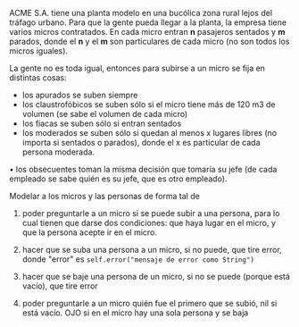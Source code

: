 ACME S.A. tiene una planta modelo en una bucólica zona rural lejos del tráfago
 urbano.
Para que la gente pueda llegar a la planta, la empresa tiene varios micros contratados. En cada micro
entran __n__ pasajeros sentados y __m__ parados, donde el __n__ y el __m__ son particulares de cada micro (no son
todos los micros iguales).

La gente no es toda igual, entonces para subirse a un micro se fija en distintas cosas:
- los apurados se suben siempre
- los claustrofóbicos se suben sólo si el micro tiene más de 120 m3 de volumen (se sabe el
volumen de cada micro)
- los fiacas se suben sólo si entran sentados
- los moderados se suben sólo si quedan al menos x lugares libres (no importa si sentados o
parados), donde el x es particular de cada persona moderada.


• los obsecuentes toman la misma decisión que tomaría su jefe (de cada empleado se sabe
quién es su jefe, que es otro empleado).

Modelar a los micros y las personas de forma tal de
1) poder preguntarle a un micro si se puede subir a una persona, para lo cual tienen que darse
dos condiciones: que haya lugar en el micro, y que la persona acepte ir en el micro.


2) hacer que se suba una persona a un micro, si no puede, que tire error, donde "error" es
`self.error("mensaje de error como String")`

3) hacer que se baje una persona de un micro, si no se puede (porque está vacío), que tire error

4) poder preguntarle a un micro quién fue el primero que se subió, nil si está vacío. OJO si en
el micro hay una sola persona y se baja